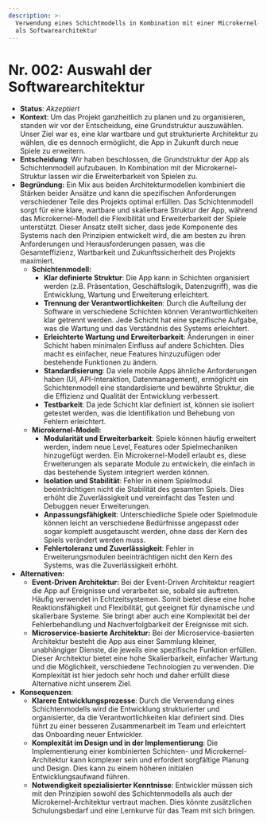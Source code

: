 ```yaml
---
description: >-
  Verwendung eines Schichtmodells in Kombination mit einer Microkernel-Struktur
  als Softwarearchitektur
---
```


# Nr. 002: Auswahl der Softwarearchitektur



* **Status**: _Akzeptiert_
* **Kontext**: Um das Projekt ganzheitlich zu planen und zu organisieren, standen wir vor der Entscheidung, eine Grundstruktur auszuwählen. Unser Ziel war es, eine klar wartbare und gut strukturierte Architektur zu wählen, die es dennoch ermöglicht, die App in Zukunft durch neue Spiele zu erweitern.
* **Entscheidung**: Wir haben beschlossen, die Grundstruktur der App als Schichtenmodell aufzubauen. In Kombination mit der Microkernel-Struktur lassen wir die Erweiterbarkeit von Spielen zu.
* **Begründung:** Ein Mix aus beiden Architekturmodellen kombiniert die Stärken beider Ansätze und kann die spezifischen Anforderungen verschiedener Teile des Projekts optimal erfüllen. Das Schichtenmodell sorgt für eine klare, wartbare und skalierbare Struktur der App, während das Microkernel-Modell die Flexibilität und Erweiterbarkeit der Spiele unterstützt. Dieser Ansatz stellt sicher, dass jede Komponente des Systems nach den Prinzipien entwickelt wird, die am besten zu ihren Anforderungen und Herausforderungen passen, was die Gesamteffizienz, Wartbarkeit und Zukunftssicherheit des Projekts maximiert.
  * **Schichtenmodell:**
    * **Klar definierte Struktur**: Die App kann in Schichten organisiert werden (z.B. Präsentation, Geschäftslogik, Datenzugriff), was die Entwicklung, Wartung und Erweiterung erleichtert.
    * **Trennung der Verantwortlichkeiten**: Durch die Aufteilung der Software in verschiedene Schichten können Verantwortlichkeiten klar getrennt werden. Jede Schicht hat eine spezifische Aufgabe, was die Wartung und das Verständnis des Systems erleichtert.
    * **Erleichterte Wartung und Erweiterbarkeit**: Änderungen in einer Schicht haben minimalen Einfluss auf andere Schichten. Dies macht es einfacher, neue Features hinzuzufügen oder bestehende Funktionen zu ändern.
    * **Standardisierung**: Da viele mobile Apps ähnliche Anforderungen haben (UI, API-Interaktion, Datenmanagement), ermöglicht ein Schichtenmodell eine standardisierte und bewährte Struktur, die die Effizienz und Qualität der Entwicklung verbessert.
    * **Testbarkeit**: Da jede Schicht klar definiert ist, können sie isoliert getestet werden, was die Identifikation und Behebung von Fehlern erleichtert.
  * **Microkernel-Modell:**
    * **Modularität und Erweiterbarkeit**: Spiele können häufig erweitert werden, indem neue Level, Features oder Spielmechaniken hinzugefügt werden. Ein Microkernel-Modell erlaubt es, diese Erweiterungen als separate Module zu entwickeln, die einfach in das bestehende System integriert werden können.
    * **Isolation und Stabilität**: Fehler in einem Spielmodul beeinträchtigen nicht die Stabilität des gesamten Spiels. Dies erhöht die Zuverlässigkeit und vereinfacht das Testen und Debuggen neuer Erweiterungen.
    * **Anpassungsfähigkeit**: Unterschiedliche Spiele oder Spielmodule können leicht an verschiedene Bedürfnisse angepasst oder sogar komplett ausgetauscht werden, ohne dass der Kern des Spiels verändert werden muss.
    * **Fehlertoleranz und Zuverlässigkeit**: Fehler in Erweiterungsmodulen beeinträchtigen nicht den Kern des Systems, was die Zuverlässigkeit erhöht.
* **Alternativen:**
  * **Event-Driven Architektur:** Bei der Event-Driven Architektur reagiert die App auf Ereignisse und verarbeitet sie, sobald sie auftreten. Häufig verwendet in Echtzeitsystemen. Somit bietet diese eine hohe Reaktionsfähigkeit und Flexibilität, gut geeignet für dynamische und skalierbare Systeme. Sie bringt aber auch eine Komplexität bei der Fehlerbehandlung und Nachverfolgbarkeit der Ereignisse mit sich.
  * **Microservice-basierte Architektur:** Bei der Microservice-basierten Architektur besteht die App aus einer Sammlung kleiner, unabhängiger Dienste, die jeweils eine spezifische Funktion erfüllen. Dieser Architektur bietet eine hohe Skalierbarkeit, einfacher Wartung und die Möglichkeit, verschiedene Technologien zu verwenden. Die Komplexität ist hier jedoch sehr hoch und daher erfüllt diese Alternative nicht unserem Ziel.
* **Konsequenzen**:
  * **Klarere Entwicklungsprozesse**: Durch die Verwendung eines Schichtenmodells wird die Entwicklung strukturierter und organisierter, da die Verantwortlichkeiten klar definiert sind. Dies führt zu einer besseren Zusammenarbeit im Team und erleichtert das Onboarding neuer Entwickler.
  * **Komplexität im Design und in der Implementierung**: Die Implementierung einer kombinierten Schichten- und Microkernel-Architektur kann komplexer sein und erfordert sorgfältige Planung und Design. Dies kann zu einem höheren initialen Entwicklungsaufwand führen.
  * **Notwendigkeit spezialisierter Kenntnisse**: Entwickler müssen sich mit den Prinzipien sowohl des Schichtenmodells als auch der Microkernel-Architektur vertraut machen. Dies könnte zusätzlichen Schulungsbedarf und eine Lernkurve für das Team mit sich bringen.
